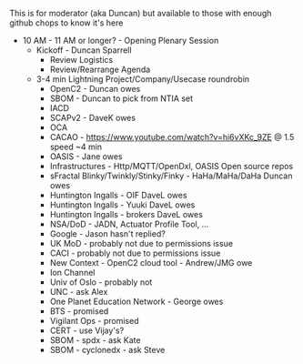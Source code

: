 This is for moderator (aka Duncan)
but available to those with enough
github chops to know it's here
* 10 AM - 11 AM or longer? - Opening Plenary Session
   - Kickoff - Duncan Sparrell
      * Review Logistics
      * Review/Rearrange Agenda
   - 3-4 min Lightning Project/Company/Usecase roundrobin
      * OpenC2 - Duncan owes
      * SBOM - Duncan to pick from NTIA set
      * IACD
      * SCAPv2 - DaveK owes
      * OCA
      * CACAO - https://www.youtube.com/watch?v=hi6vXKc_9ZE @ 1.5 speed ~4 min
      * OASIS - Jane owes
      * Infrastructures - Http/MQTT/OpenDxl, OASIS Open source repos
      * sFractal Blinky/Twinkly/Stinky/Finky - HaHa/MaHa/DaHa Duncan owes
      * Huntington Ingalls - OIF DaveL owes
      * Huntington Ingalls - Yuuki DaveL owes
      * Huntington Ingalls - brokers DaveL owes
      * NSA/DoD - JADN, Actuator Profile Tool, ...
      * Google - Jason hasn't replied?
      * UK MoD - probably not due to permissions issue
      * CACI - probably not due to permissions issue
      * New Context - OpenC2 cloud tool - Andrew/JMG owe
      * Ion Channel
      * Univ of Oslo - probably not
      * UNC - ask Alex
      * One Planet Education Network - George owes
      * BTS - promised
      * Vigilant Ops - promised
      * CERT - use Vijay's?
      * SBOM - spdx - ask Kate
      * SBOM - cyclonedx - ask Steve
